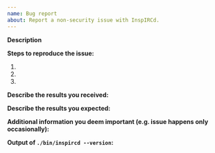 ```yaml
---
name: Bug report
about: Report a non-security issue with InspIRCd.
---
```


<!--
*PLEASE* fill in the issue template below rather than just deleting it. Failure to do so may result in your issue being ignored and/or closed.

PLEASE DO NOT FILE CRASH/SECURITY REPORTS ON GITHUB. You can read our security policy at https://github.com/inspircd/inspircd/security/policy

The GitHub issue tracker is for bug reports ONLY. General support can be found at the following locations:

Discussions: https://github.com/inspircd/inspircd/discussions
Docs: https://docs.inspircd.org
IRC: ircs://irc.teranova.net/inspircd
Example configs: https://github.com/inspircd/inspircd/tree/insp3/docs/conf
-->

**Description**

<!--
Briefly describe the problem you are having in a few paragraphs.
-->

**Steps to reproduce the issue:**

1.
2.
3.

**Describe the results you received:**


**Describe the results you expected:**


**Additional information you deem important (e.g. issue happens only occasionally):**

**Output of `./bin/inspircd --version`:**

